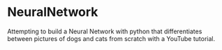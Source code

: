 # NeuralNetwork
Attempting to build a Neural Network with python that differentiates between pictures of dogs and cats from scratch with a YouTube tutorial.
